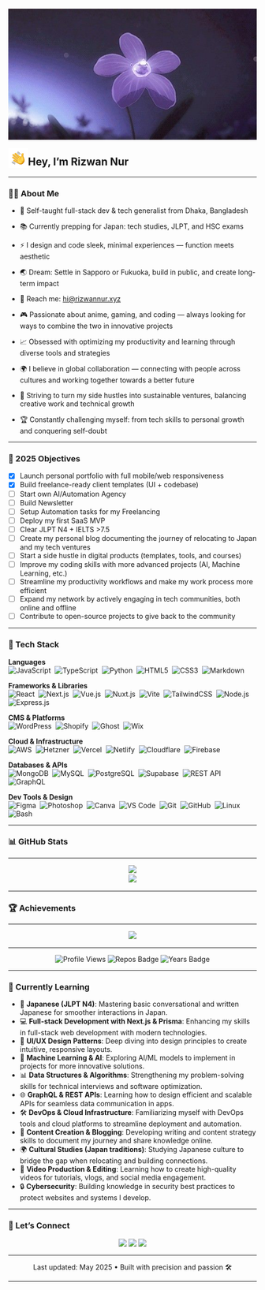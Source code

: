 <!-- Banner -->
<p align="center">
  <img src="./assets/flower.jpeg" alt="Rizwan Nur Banner" />
</p>

<!-- Wave Gif & Intro -->
<p><img src="https://raw.githubusercontent.com/AVS1508/AVS1508/master/assets/Hand%20Wave.gif" width="40" align="left" /> <h2>Hey, I’m Rizwan Nur</h2></p>

---

### 👨‍💻 About Me

- 🧠 Self-taught full-stack dev & tech generalist from Dhaka, Bangladesh  
- 📚 Currently prepping for Japan: tech studies, JLPT, and HSC exams  
- ⚡ I design and code sleek, minimal experiences — function meets aesthetic  
- 🌏 Dream: Settle in Sapporo or Fukuoka, build in public, and create long-term impact  
- 💬 Reach me: [hi@rizwannur.xyz](mailto:hi@rizwannur.xyz)  

- 🎮 Passionate about anime, gaming, and coding — always looking for ways to combine the two in innovative projects  
- 📈 Obsessed with optimizing my productivity and learning through diverse tools and strategies  
- 🌍 I believe in global collaboration — connecting with people across cultures and working together towards a better future  
- 🚀 Striving to turn my side hustles into sustainable ventures, balancing creative work and technical growth  
- 🏆 Constantly challenging myself: from tech skills to personal growth and conquering self-doubt  

---

### 🎯 2025 Objectives

- [x] Launch personal portfolio with full mobile/web responsiveness  
- [x] Build freelance-ready client templates (UI + codebase)  
- [ ] Start own AI/Automation Agency  
- [ ] Build Newsletter  
- [ ] Setup Automation tasks for my Freelancing  
- [ ] Deploy my first SaaS MVP  
- [ ] Clear JLPT N4 + IELTS >7.5  
- [ ] Create my personal blog documenting the journey of relocating to Japan and my tech ventures  
- [ ] Start a side hustle in digital products (templates, tools, and courses)  
- [ ] Improve my coding skills with more advanced projects (AI, Machine Learning, etc.)  
- [ ] Streamline my productivity workflows and make my work process more efficient  
- [ ] Expand my network by actively engaging in tech communities, both online and offline  
- [ ] Contribute to open-source projects to give back to the community  

---

### 🧪 Tech Stack

**Languages**  
![JavaScript](https://img.shields.io/badge/-JavaScript-05122A?style=flat&logo=javascript)&nbsp;
![TypeScript](https://img.shields.io/badge/-TypeScript-05122A?style=flat&logo=typescript)&nbsp;
![Python](https://img.shields.io/badge/-Python-05122A?style=flat&logo=python)&nbsp;
![HTML5](https://img.shields.io/badge/-HTML5-05122A?style=flat&logo=html5)&nbsp;
![CSS3](https://img.shields.io/badge/-CSS3-05122A?style=flat&logo=css3)&nbsp;
![Markdown](https://img.shields.io/badge/-Markdown-05122A?style=flat&logo=markdown)&nbsp;

**Frameworks & Libraries**  
![React](https://img.shields.io/badge/-React-05122A?style=flat&logo=react)&nbsp;
![Next.js](https://img.shields.io/badge/-Next.js-05122A?style=flat&logo=next.js)&nbsp;
![Vue.js](https://img.shields.io/badge/-Vue.js-05122A?style=flat&logo=vue.js)&nbsp;
![Nuxt.js](https://img.shields.io/badge/-Nuxt.js-05122A?style=flat&logo=nuxt.js)&nbsp;
![Vite](https://img.shields.io/badge/-Vite-05122A?style=flat&logo=vite)&nbsp;
![TailwindCSS](https://img.shields.io/badge/-TailwindCSS-05122A?style=flat&logo=tailwind-css)&nbsp;
![Node.js](https://img.shields.io/badge/-Node.js-05122A?style=flat&logo=node.js)&nbsp;
![Express.js](https://img.shields.io/badge/-Express.js-05122A?style=flat&logo=express)&nbsp;

**CMS & Platforms**  
![WordPress](https://img.shields.io/badge/-WordPress-05122A?style=flat&logo=wordpress)&nbsp;
![Shopify](https://img.shields.io/badge/-Shopify-05122A?style=flat&logo=shopify)&nbsp;
![Ghost](https://img.shields.io/badge/-Ghost-05122A?style=flat&logo=ghost)&nbsp;
![Wix](https://img.shields.io/badge/-Wix-05122A?style=flat&logo=wix)&nbsp;

**Cloud & Infrastructure**  
![AWS](https://img.shields.io/badge/-AWS-05122A?style=flat&logo=amazon-aws)&nbsp;
![Hetzner](https://img.shields.io/badge/-Hetzner-05122A?style=flat&logo=hetzner)&nbsp;
![Vercel](https://img.shields.io/badge/-Vercel-05122A?style=flat&logo=vercel)&nbsp;
![Netlify](https://img.shields.io/badge/-Netlify-05122A?style=flat&logo=netlify)&nbsp;
![Cloudflare](https://img.shields.io/badge/-Cloudflare-05122A?style=flat&logo=cloudflare)&nbsp;
![Firebase](https://img.shields.io/badge/-Firebase-05122A?style=flat&logo=firebase)&nbsp;

**Databases & APIs**  
![MongoDB](https://img.shields.io/badge/-MongoDB-05122A?style=flat&logo=mongodb)&nbsp;
![MySQL](https://img.shields.io/badge/-MySQL-05122A?style=flat&logo=mysql)&nbsp;
![PostgreSQL](https://img.shields.io/badge/-PostgreSQL-05122A?style=flat&logo=postgresql)&nbsp;
![Supabase](https://img.shields.io/badge/-Supabase-05122A?style=flat&logo=supabase)&nbsp;
![REST API](https://img.shields.io/badge/-REST-05122A?style=flat&logo=rest)&nbsp;
![GraphQL](https://img.shields.io/badge/-GraphQL-05122A?style=flat&logo=graphql)&nbsp;

**Dev Tools & Design**  
![Figma](https://img.shields.io/badge/-Figma-05122A?style=flat&logo=figma)&nbsp;
![Photoshop](https://img.shields.io/badge/-Photoshop-05122A?style=flat&logo=adobe-photoshop)&nbsp;
![Canva](https://img.shields.io/badge/-Canva-05122A?style=flat&logo=canva)&nbsp;
![VS Code](https://img.shields.io/badge/-VS%20Code-05122A?style=flat&logo=visual-studio-code)&nbsp;
![Git](https://img.shields.io/badge/-Git-05122A?style=flat&logo=git)&nbsp;
![GitHub](https://img.shields.io/badge/-GitHub-05122A?style=flat&logo=github)&nbsp;
![Linux](https://img.shields.io/badge/-Linux-05122A?style=flat&logo=linux)&nbsp;
![Bash](https://img.shields.io/badge/-Bash-05122A?style=flat&logo=gnubash)&nbsp;

---

### 📊 GitHub Stats
---

<div align="center">
  <!-- GitHub Stats -->
  <a href="https://github.com/rizwannur">
    <img src="https://github-readme-stats.vercel.app/api?username=rizwannur&show_icons=true&theme=tokyonight&count_private=true" height="200px" />
  </a>
</div>

<div align="center">
  <!-- Streak Stats -->
  <img src="https://github-readme-streak-stats.herokuapp.com?user=rizwannur&theme=tokyonight&hide_border=true&background=00000000&dates=7A79FF&stroke=7A79FF" height="200px" />
</div>


---

### 🏆 Achievements
---

<div align="center">
  
  <img src="https://github-profile-trophy.vercel.app/?username=rizwannur&theme=tokyonight&margin-w=15&no-frame=true&row=2&column=4" />
  
</div>

---

<div align="center">
  
  ![Profile Views](https://komarev.com/ghpvc/?username=rizwannur&color=7A79FF&style=flat-square)
  ![Repos Badge](https://badges.pufler.dev/repos/rizwannur?color=7A79FF&style=flat-square)
  ![Years Badge](https://badges.pufler.dev/years/rizwannur?color=7A79FF&style=flat-square)
  
</div>

---

### 🌱 Currently Learning

- 📘 **Japanese (JLPT N4)**: Mastering basic conversational and written Japanese for smoother interactions in Japan.
- 💻 **Full-stack Development with Next.js & Prisma**: Enhancing my skills in full-stack web development with modern technologies.
- 🎨 **UI/UX Design Patterns**: Deep diving into design principles to create intuitive, responsive layouts.
- 🧠 **Machine Learning & AI**: Exploring AI/ML models to implement in projects for more innovative solutions.
- 📊 **Data Structures & Algorithms**: Strengthening my problem-solving skills for technical interviews and software optimization.
- 🌐 **GraphQL & REST APIs**: Learning how to design efficient and scalable APIs for seamless data communication in apps.
- 🛠️ **DevOps & Cloud Infrastructure**: Familiarizing myself with DevOps tools and cloud platforms to streamline deployment and automation.
- 📝 **Content Creation & Blogging**: Developing writing and content strategy skills to document my journey and share knowledge online.
- 🌍 **Cultural Studies (Japan traditions)**: Studying Japanese culture to bridge the gap when relocating and building connections.
- 🎥 **Video Production & Editing**: Learning how to create high-quality videos for tutorials, vlogs, and social media engagement.
- 🔒 **Cybersecurity**: Building knowledge in security best practices to protect websites and systems I develop.

---

### 🤝 Let’s Connect

<p align="center">
  <a href="https://rizwannur.xyz"><img src="https://img.shields.io/badge/-Portfolio-3423A6?style=flat&logo=Google-Chrome&logoColor=white" /></a>
  <a href="https://linkedin.com/in/rizwannur"><img src="https://img.shields.io/badge/-LinkedIn-0077B5?style=flat&logo=Linkedin&logoColor=white" /></a>
  <a href="mailto:rizwannur116@gmail.com"><img src="https://img.shields.io/badge/-Email-D14836?style=flat&logo=Gmail&logoColor=white" /></a>
</p>

---

<p align="center">Last updated: May 2025 • Built with precision and passion 🛠️</p>

---

